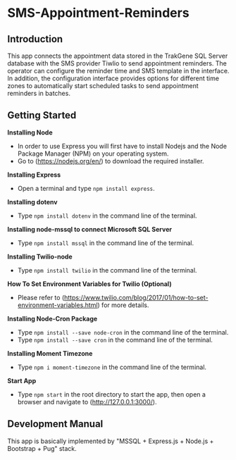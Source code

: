 # SMS-Appointment-Reminders

## Introduction
This app connects the appointment data stored in the TrakGene SQL Server database with the SMS provider Tiwlio to send appointment reminders. The operator can configure the reminder time and SMS template in the interface. In addition, the configuration interface provides options for different time zones to automatically start scheduled tasks to send appointment reminders in batches.

## Getting Started
**Installing Node**
  * In order to use Express you will first have to install Nodejs and the Node Package Manager (NPM) on your operating system. 
  * Go to (https://nodejs.org/en/) to download the required installer.

**Installing Express**
  * Open a terminal and type `npm install express`.

**Installing dotenv**
  * Type `npm install dotenv` in the command line of the terminal.

**Installing node-mssql to connect Microsoft SQL Server**
  * Type `npm install mssql` in the command line of the terminal.

**Installing Twilio-node**
  * Type `npm install twilio` in the command line of the terminal.

**How To Set Environment Variables for Twilio (Optional)**
  * Please refer to (https://www.twilio.com/blog/2017/01/how-to-set-environment-variables.html) for more details.

**Installing Node-Cron Package**
  * Type `npm install --save node-cron` in the command line of the terminal.
  * Type `npm install --save cron` in the command line of the terminal.

**Installing Moment Timezone**
  * Type `npm i moment-timezone` in the command line of the terminal.

**Start App**
  * Type `npm start` in the root directory to start the app, then open a browser and navigate to (http://127.0.0.1:3000/).

## Development Manual
This app is basically implemented by "MSSQL + Express.js + Node.js + Bootstrap + Pug" stack.



